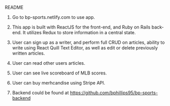 README

1. Go to bp-sports.netlify.com to use app. 

2. This app is built with ReactJS for the front-end, and Ruby on Rails back-end. It utilizes Redux to store information in a central state. 

3. User can sign up as a writer, and perform full CRUD on articles, ability to write using React Quill Text Editor, as well as edit or delete previously written articles. 

4. User can read other users articles. 

5. User can see live scoreboard of MLB scores. 

6. User can buy merhcandise using Stripe API. 

7. Backend could be found at https://github.com/bphillips95/bp-sports-backend
